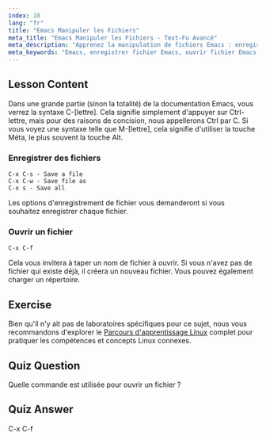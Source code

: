 ```yaml
---
index: 10
lang: "fr"
title: "Emacs Manipuler les Fichiers"
meta_title: "Emacs Manipuler les Fichiers - Text-Fu Avancé"
meta_description: "Apprenez la manipulation de fichiers Emacs : enregistrer, enregistrer sous et ouvrir des fichiers en utilisant les commandes C-x C-s, C-x C-w et C-x C-f. Maîtrisez les opérations essentielles de fichiers Emacs !"
meta_keywords: "Emacs, enregistrer fichier Emacs, ouvrir fichier Emacs, tutoriel Emacs, commandes Linux, Emacs débutant, guide Emacs"
---
```


## Lesson Content

Dans une grande partie (sinon la totalité) de la documentation Emacs, vous verrez la syntaxe C-[lettre]. Cela signifie simplement d'appuyer sur Ctrl-lettre, mais pour des raisons de concision, nous appellerons Ctrl par C. Si vous voyez une syntaxe telle que M-[lettre], cela signifie d'utiliser la touche Méta, le plus souvent la touche Alt.

### Enregistrer des fichiers

```
C-x C-s - Save a file
C-x C-w - Save file as
C-x s - Save all
```

Les options d'enregistrement de fichier vous demanderont si vous souhaitez enregistrer chaque fichier.

### Ouvrir un fichier

```
C-x C-f
```

Cela vous invitera à taper un nom de fichier à ouvrir. Si vous n'avez pas de fichier qui existe déjà, il créera un nouveau fichier. Vous pouvez également charger un répertoire.

## Exercise

Bien qu'il n'y ait pas de laboratoires spécifiques pour ce sujet, nous vous recommandons d'explorer le [Parcours d'apprentissage Linux](https://labex.io/fr/learn/linux) complet pour pratiquer les compétences et concepts Linux connexes.

## Quiz Question

Quelle commande est utilisée pour ouvrir un fichier ?

## Quiz Answer

C-x C-f
